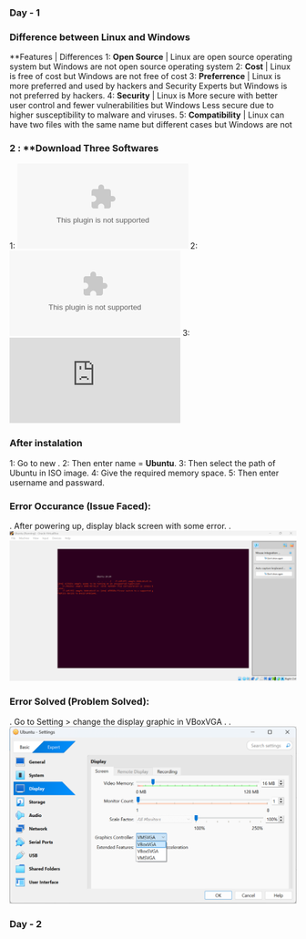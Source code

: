 ### Day - 1
### Difference between Linux and Windows 
**Features           | Differences
 1: **Open Source**  | Linux are open source operating system but Windows are not open source operating system 
2: **Cost**         | Linux is free of cost but Windows are not free of cost 
3: **Preferrence**   | Linux is more preferred and used by hackers and Security Experts but Windows is not preferred by hackers. 
4: **Security**      | Linux is More secure with better user control and fewer vulnerabilities but Windows Less secure due to higher susceptibility to malware and viruses.
5: **Compatibility** | Linux can have two files with the same name but different cases but Windows are not 
### 2 : **Download Three Softwares
1: ![Oracle Virtual Machine](https://download.virtualbox.org/virtualbox/7.1.10/VirtualBox-7.1.10-169112-Win.exe)
2: ![Microsof Visual C++](https://download.visualstudio.microsoft.com/download/pr/40b59c73-1480-4caf-ab5b-4886f176bf71/D62841375B90782B1829483AC75695CCEF680A8F13E7DE569B992EF33C6CD14A/VC_redist.x64.exe)
3: ![Ubuntu 24.04.2](http://login.gndec.ac.in/ubuntu-24.04.2-desktop-amd64.iso)
### After instalation 
1: Go to new .
2: Then enter name = **Ubuntu**.
3: Then select the path of Ubuntu in ISO image.
4: Give the required memory space.
5: Then enter username and passward.
### Error Occurance (Issue Faced):
. After powering up, display black screen with some error.
. ![alt Error](Error.png)
### Error Solved (Problem Solved):
. Go to Setting > change the display graphic in VBoxVGA .
.![alt Error Solved](ErrorSolved.png)

### Day - 2







